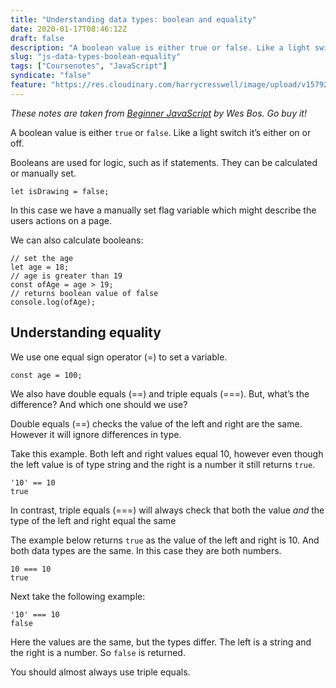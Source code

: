 ```yaml
---
title: "Understanding data types: boolean and equality"
date: 2020-01-17T08:46:12Z
draft: false
description: "A boolean value is either true or false. Like a light switch it’s either on or off."
slug: "js-data-types-boolean-equality"
tags: ["Coursenotes", "JavaScript"]
syndicate: "false"
feature: "https://res.cloudinary.com/harrycresswell/image/upload/v1579251062/hc/boolean-equality.png"
---
```


_These notes are taken from [Beginner JavaScript](https://beginnerjavascript.com/) by Wes Bos. Go buy it!_

A boolean value is either `true` or `false`. Like a light switch it’s either on or off.

Booleans are used for logic, such as if statements. They can be calculated or manually set.

```
let isDrawing = false;
```

In this case we have a manually set flag variable which might describe the users actions on a page.

We can also calculate booleans:

```
// set the age
let age = 18;
// age is greater than 19
const ofAge = age > 19;
// returns boolean value of false
console.log(ofAge);
```

## Understanding equality

We use one equal sign operator (=) to set a variable.

```
const age = 100;
```

We also have double equals (==) and triple equals (===).
But, what’s the difference? And which one should we use?

Double equals (==) checks the value of the left and right are the same. However it will ignore differences in type.

Take this example. Both left and right values equal 10, however even though the left value is of type string and the right is a number it still returns `true`.

```
'10' == 10
true
```

In contrast, triple equals (===) will always check that both the value _and_ the type of the left and right equal the same

The example below returns `true` as the value of the left and right is 10. And both data types are the same. In this case they are both numbers.

```
10 === 10
true
```

Next take the following example:

```
'10' === 10
false
```

Here the values are the same, but the types differ. The left is a string and the right is a number. So `false` is returned.

You should almost always use triple equals.
